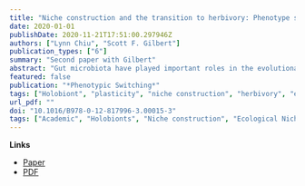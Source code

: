 ```yaml
---
title: "Niche construction and the transition to herbivory: Phenotype switching and the organization of new nutritional modes"
date: 2020-01-01
publishDate: 2020-11-21T17:51:00.297946Z
authors: ["Lynn Chiu", "Scott F. Gilbert"]
publication_types: ["6"]
summary: "Second paper with Gilbert"
abstract: "Gut microbiota have played important roles in the evolutionary transition from carnivory to herbivory. In the evolution of ruminants, three modes of macrobe-microbe symbiosis have facilitated the phenotypic switch into a new nutritional mode. Mutualistic microbes acquired during birth enable the building of the rumen (developmental symbiosis), the digestion of plant fiber (nutritional symbiosis), and the detoxification of plant toxins (protective symbiosis). These symbioses created a new plant dietary niche through two types of niche construction: “perturbational niche construction,” a phenotypic process whereby gut microbes initiate the building of a mature rumen from the nonfunctional anlagen of this stomach region; and “mediational niche construction,” whereby microbe-induced changes alter how the animal experiences environmental resources without actual modification of the environment. Thanks to microbes, plants are now edible. We argue that the reciprocal niche construction of the host and its associated microbial organisms (i.e., the “holobiont”) scaffold each other’s developmental and phenotypic processes as well as organize a new selective environment of the holobiont as a whole."
featured: false
publication: "*Phenotypic Switching*"
tags: ["Holobiont", "plasticity", "niche construction", "herbivory", "extended evolutionary synthesis", "eco-devo", "eco-evo-devo", "philosophy", "ruminant"]
url_pdf: ""
doi: "10.1016/B978-0-12-817996-3.00015-3"
tags: ["Academic", "Holobionts", "Niche construction", "Ecological Niche"]
---
```


**Links**
- [Paper](http://www.sciencedirect.com/science/article/pii/B9780128179963000153)
- [PDF](Chiu_Gilbert_2020.pdf)